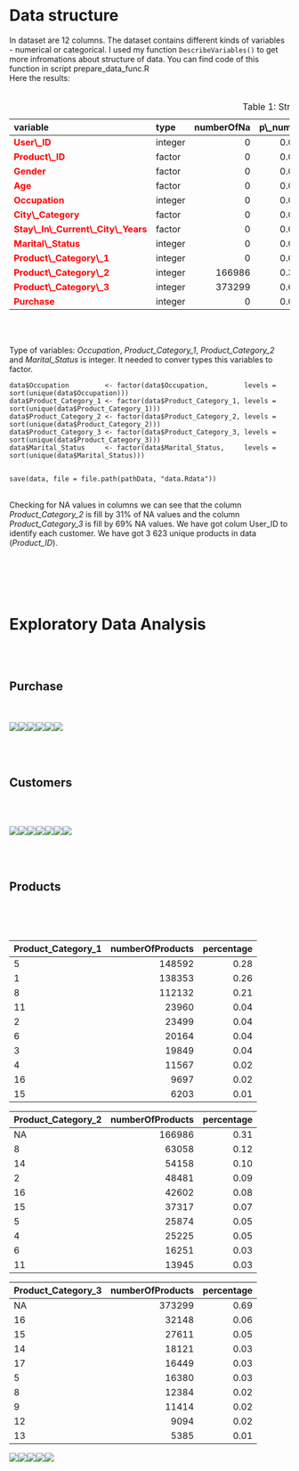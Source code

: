 Data structure
==============

In dataset are 12 columns. The dataset contains different kinds of
variables - numerical or categorical. I used my function
`DescribeVariables()` to get more infromations about structure of data.
You can find code of this function in script prepare\_data\_func.R  
Here the results: <br/> <br/>

<table class="table" style="margin-left: auto; margin-right: auto;">
<caption>
Table 1: Structure of data
</caption>
<thead>
<tr>
<th style="text-align:left;font-weight: bold;">
variable
</th>
<th style="text-align:left;font-weight: bold;">
type
</th>
<th style="text-align:right;font-weight: bold;">
numberOfNa
</th>
<th style="text-align:right;font-weight: bold;">
p\_numberOfNa
</th>
<th style="text-align:right;font-weight: bold;">
uniqueValues
</th>
<th style="text-align:right;font-weight: bold;">
p\_uniqueValues
</th>
<th style="text-align:right;font-weight: bold;">
zeros
</th>
<th style="text-align:right;font-weight: bold;">
p\_zeros
</th>
</tr>
</thead>
<tbody>
<tr>
<td style="text-align:left;width: 8cm; font-weight: bold;color: red;">
User\_ID
</td>
<td style="text-align:left;">
integer
</td>
<td style="text-align:right;">
0
</td>
<td style="text-align:right;">
0.0000000
</td>
<td style="text-align:right;">
5891
</td>
<td style="text-align:right;">
0.0109584
</td>
<td style="text-align:right;">
0
</td>
<td style="text-align:right;">
0.0000000
</td>
</tr>
<tr>
<td style="text-align:left;width: 8cm; font-weight: bold;color: red;">
Product\_ID
</td>
<td style="text-align:left;">
factor
</td>
<td style="text-align:right;">
0
</td>
<td style="text-align:right;">
0.0000000
</td>
<td style="text-align:right;">
3623
</td>
<td style="text-align:right;">
0.0067395
</td>
<td style="text-align:right;">
0
</td>
<td style="text-align:right;">
0.0000000
</td>
</tr>
<tr>
<td style="text-align:left;width: 8cm; font-weight: bold;color: red;">
Gender
</td>
<td style="text-align:left;">
factor
</td>
<td style="text-align:right;">
0
</td>
<td style="text-align:right;">
0.0000000
</td>
<td style="text-align:right;">
2
</td>
<td style="text-align:right;">
0.0000037
</td>
<td style="text-align:right;">
0
</td>
<td style="text-align:right;">
0.0000000
</td>
</tr>
<tr>
<td style="text-align:left;width: 8cm; font-weight: bold;color: red;">
Age
</td>
<td style="text-align:left;">
factor
</td>
<td style="text-align:right;">
0
</td>
<td style="text-align:right;">
0.0000000
</td>
<td style="text-align:right;">
7
</td>
<td style="text-align:right;">
0.0000130
</td>
<td style="text-align:right;">
0
</td>
<td style="text-align:right;">
0.0000000
</td>
</tr>
<tr>
<td style="text-align:left;width: 8cm; font-weight: bold;color: red;">
Occupation
</td>
<td style="text-align:left;">
integer
</td>
<td style="text-align:right;">
0
</td>
<td style="text-align:right;">
0.0000000
</td>
<td style="text-align:right;">
21
</td>
<td style="text-align:right;">
0.0000391
</td>
<td style="text-align:right;">
68120
</td>
<td style="text-align:right;">
0.1267167
</td>
</tr>
<tr>
<td style="text-align:left;width: 8cm; font-weight: bold;color: red;">
City\_Category
</td>
<td style="text-align:left;">
factor
</td>
<td style="text-align:right;">
0
</td>
<td style="text-align:right;">
0.0000000
</td>
<td style="text-align:right;">
3
</td>
<td style="text-align:right;">
0.0000056
</td>
<td style="text-align:right;">
0
</td>
<td style="text-align:right;">
0.0000000
</td>
</tr>
<tr>
<td style="text-align:left;width: 8cm; font-weight: bold;color: red;">
Stay\_In\_Current\_City\_Years
</td>
<td style="text-align:left;">
factor
</td>
<td style="text-align:right;">
0
</td>
<td style="text-align:right;">
0.0000000
</td>
<td style="text-align:right;">
5
</td>
<td style="text-align:right;">
0.0000093
</td>
<td style="text-align:right;">
72725
</td>
<td style="text-align:right;">
0.1352829
</td>
</tr>
<tr>
<td style="text-align:left;width: 8cm; font-weight: bold;color: red;">
Marital\_Status
</td>
<td style="text-align:left;">
integer
</td>
<td style="text-align:right;">
0
</td>
<td style="text-align:right;">
0.0000000
</td>
<td style="text-align:right;">
2
</td>
<td style="text-align:right;">
0.0000037
</td>
<td style="text-align:right;">
317817
</td>
<td style="text-align:right;">
0.5912027
</td>
</tr>
<tr>
<td style="text-align:left;width: 8cm; font-weight: bold;color: red;">
Product\_Category\_1
</td>
<td style="text-align:left;">
integer
</td>
<td style="text-align:right;">
0
</td>
<td style="text-align:right;">
0.0000000
</td>
<td style="text-align:right;">
18
</td>
<td style="text-align:right;">
0.0000335
</td>
<td style="text-align:right;">
0
</td>
<td style="text-align:right;">
0.0000000
</td>
</tr>
<tr>
<td style="text-align:left;width: 8cm; font-weight: bold;color: red;">
Product\_Category\_2
</td>
<td style="text-align:left;">
integer
</td>
<td style="text-align:right;">
166986
</td>
<td style="text-align:right;">
0.3106271
</td>
<td style="text-align:right;">
18
</td>
<td style="text-align:right;">
0.0000335
</td>
<td style="text-align:right;">
NA
</td>
<td style="text-align:right;">
NA
</td>
</tr>
<tr>
<td style="text-align:left;width: 8cm; font-weight: bold;color: red;">
Product\_Category\_3
</td>
<td style="text-align:left;">
integer
</td>
<td style="text-align:right;">
373299
</td>
<td style="text-align:right;">
0.6944103
</td>
<td style="text-align:right;">
16
</td>
<td style="text-align:right;">
0.0000298
</td>
<td style="text-align:right;">
NA
</td>
<td style="text-align:right;">
NA
</td>
</tr>
<tr>
<td style="text-align:left;width: 8cm; font-weight: bold;color: red;">
Purchase
</td>
<td style="text-align:left;">
integer
</td>
<td style="text-align:right;">
0
</td>
<td style="text-align:right;">
0.0000000
</td>
<td style="text-align:right;">
17959
</td>
<td style="text-align:right;">
0.0334073
</td>
<td style="text-align:right;">
0
</td>
<td style="text-align:right;">
0.0000000
</td>
</tr>
</tbody>
</table>
<br/> <br/>

Type of variables: *Occupation*, *Product\_Category\_1*,
*Product\_Category\_2* and *Marital\_Status* is integer. It needed to
conver types this variables to factor.

    data$Occupation         <- factor(data$Occupation,         levels = sort(unique(data$Occupation)))
    data$Product_Category_1 <- factor(data$Product_Category_1, levels = sort(unique(data$Product_Category_1)))
    data$Product_Category_2 <- factor(data$Product_Category_2, levels = sort(unique(data$Product_Category_2)))
    data$Product_Category_3 <- factor(data$Product_Category_3, levels = sort(unique(data$Product_Category_3)))
    data$Marital_Status     <- factor(data$Marital_Status,     levels = sort(unique(data$Marital_Status)))


    save(data, file = file.path(pathData, "data.Rdata"))

<br/> Checking for NA values in columns we can see that the column
*Product\_Category\_2* is fill by 31% of NA values and the column
*Product\_Category\_3* is fill by 69% NA values. We have got colum
User\_ID to identify each customer. We have got 3 623 unique products in
data (*Product\_ID*).

<br/> <br/> <br/> <br/>

Exploratory Data Analysis
=========================

<br/> <br/>

Purchase
--------

<br/> <br/>
![](Visualizations_files/figure-markdown_strict/visualizationsData-1.png)![](Visualizations_files/figure-markdown_strict/visualizationsData-2.png)![](Visualizations_files/figure-markdown_strict/visualizationsData-3.png)![](Visualizations_files/figure-markdown_strict/visualizationsData-4.png)![](Visualizations_files/figure-markdown_strict/visualizationsData-5.png)![](Visualizations_files/figure-markdown_strict/visualizationsData-6.png)
<br/> <br/> <br/> <br/>

Customers
---------

<br/> <br/>

![](Visualizations_files/figure-markdown_strict/plotsCustomers-1.png)![](Visualizations_files/figure-markdown_strict/plotsCustomers-2.png)![](Visualizations_files/figure-markdown_strict/plotsCustomers-3.png)![](Visualizations_files/figure-markdown_strict/plotsCustomers-4.png)![](Visualizations_files/figure-markdown_strict/plotsCustomers-5.png)![](Visualizations_files/figure-markdown_strict/plotsCustomers-6.png)![](Visualizations_files/figure-markdown_strict/plotsCustomers-7.png)
<br/> <br/> <br/> <br/>

Products
--------

<br/> <br/> <br/>

<table>
<thead>
<tr class="header">
<th align="left">Product_Category_1</th>
<th align="right">numberOfProducts</th>
<th align="right">percentage</th>
</tr>
</thead>
<tbody>
<tr class="odd">
<td align="left">5</td>
<td align="right">148592</td>
<td align="right">0.28</td>
</tr>
<tr class="even">
<td align="left">1</td>
<td align="right">138353</td>
<td align="right">0.26</td>
</tr>
<tr class="odd">
<td align="left">8</td>
<td align="right">112132</td>
<td align="right">0.21</td>
</tr>
<tr class="even">
<td align="left">11</td>
<td align="right">23960</td>
<td align="right">0.04</td>
</tr>
<tr class="odd">
<td align="left">2</td>
<td align="right">23499</td>
<td align="right">0.04</td>
</tr>
<tr class="even">
<td align="left">6</td>
<td align="right">20164</td>
<td align="right">0.04</td>
</tr>
<tr class="odd">
<td align="left">3</td>
<td align="right">19849</td>
<td align="right">0.04</td>
</tr>
<tr class="even">
<td align="left">4</td>
<td align="right">11567</td>
<td align="right">0.02</td>
</tr>
<tr class="odd">
<td align="left">16</td>
<td align="right">9697</td>
<td align="right">0.02</td>
</tr>
<tr class="even">
<td align="left">15</td>
<td align="right">6203</td>
<td align="right">0.01</td>
</tr>
</tbody>
</table>

<table>
<thead>
<tr class="header">
<th align="left">Product_Category_2</th>
<th align="right">numberOfProducts</th>
<th align="right">percentage</th>
</tr>
</thead>
<tbody>
<tr class="odd">
<td align="left">NA</td>
<td align="right">166986</td>
<td align="right">0.31</td>
</tr>
<tr class="even">
<td align="left">8</td>
<td align="right">63058</td>
<td align="right">0.12</td>
</tr>
<tr class="odd">
<td align="left">14</td>
<td align="right">54158</td>
<td align="right">0.10</td>
</tr>
<tr class="even">
<td align="left">2</td>
<td align="right">48481</td>
<td align="right">0.09</td>
</tr>
<tr class="odd">
<td align="left">16</td>
<td align="right">42602</td>
<td align="right">0.08</td>
</tr>
<tr class="even">
<td align="left">15</td>
<td align="right">37317</td>
<td align="right">0.07</td>
</tr>
<tr class="odd">
<td align="left">5</td>
<td align="right">25874</td>
<td align="right">0.05</td>
</tr>
<tr class="even">
<td align="left">4</td>
<td align="right">25225</td>
<td align="right">0.05</td>
</tr>
<tr class="odd">
<td align="left">6</td>
<td align="right">16251</td>
<td align="right">0.03</td>
</tr>
<tr class="even">
<td align="left">11</td>
<td align="right">13945</td>
<td align="right">0.03</td>
</tr>
</tbody>
</table>

<table>
<thead>
<tr class="header">
<th align="left">Product_Category_3</th>
<th align="right">numberOfProducts</th>
<th align="right">percentage</th>
</tr>
</thead>
<tbody>
<tr class="odd">
<td align="left">NA</td>
<td align="right">373299</td>
<td align="right">0.69</td>
</tr>
<tr class="even">
<td align="left">16</td>
<td align="right">32148</td>
<td align="right">0.06</td>
</tr>
<tr class="odd">
<td align="left">15</td>
<td align="right">27611</td>
<td align="right">0.05</td>
</tr>
<tr class="even">
<td align="left">14</td>
<td align="right">18121</td>
<td align="right">0.03</td>
</tr>
<tr class="odd">
<td align="left">17</td>
<td align="right">16449</td>
<td align="right">0.03</td>
</tr>
<tr class="even">
<td align="left">5</td>
<td align="right">16380</td>
<td align="right">0.03</td>
</tr>
<tr class="odd">
<td align="left">8</td>
<td align="right">12384</td>
<td align="right">0.02</td>
</tr>
<tr class="even">
<td align="left">9</td>
<td align="right">11414</td>
<td align="right">0.02</td>
</tr>
<tr class="odd">
<td align="left">12</td>
<td align="right">9094</td>
<td align="right">0.02</td>
</tr>
<tr class="even">
<td align="left">13</td>
<td align="right">5385</td>
<td align="right">0.01</td>
</tr>
</tbody>
</table>

![](Visualizations_files/figure-markdown_strict/products-1.png)![](Visualizations_files/figure-markdown_strict/products-2.png)![](Visualizations_files/figure-markdown_strict/products-3.png)![](Visualizations_files/figure-markdown_strict/products-4.png)![](Visualizations_files/figure-markdown_strict/products-5.png)
